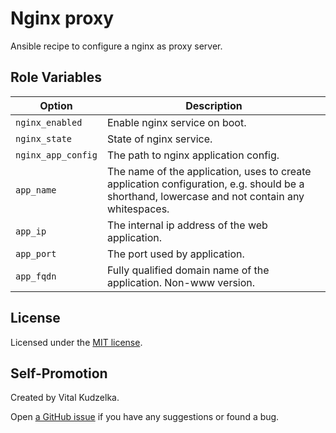 # Nginx proxy

Ansible recipe to configure a nginx as proxy server.

## Role Variables

Option | Description
---|---
`nginx_enabled` | Enable nginx service on boot.
`nginx_state` | State of nginx service.
`nginx_app_config` | The path to nginx application config.
`app_name` | The name of the application, uses to create application configuration, e.g.  should be a shorthand, lowercase and not contain any whitespaces.
`app_ip` | The internal ip address of the web application.
`app_port` | The port used by application.
`app_fqdn` | Fully qualified domain name of the application. Non-www version.

## License

Licensed under the [MIT license](http://mit-license.org/vitalk).

## Self-Promotion

Created by Vital Kudzelka.

Open [a GitHub issue](https://github.com/vitalk/ansible-nginx-proxy) if you have any suggestions or found a bug.
